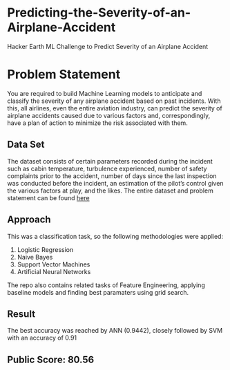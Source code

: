 # Predicting-the-Severity-of-an-Airplane-Accident
Hacker Earth ML Challenge to Predict Severity of an Airplane Accident

# Problem Statement
You are required to build Machine Learning models to anticipate and classify the severity of any airplane accident based on past incidents. With this, all airlines, even the entire aviation industry, can predict the severity of airplane accidents caused due to various factors and, correspondingly, have a plan of action to minimize the risk associated with them.

## Data Set
The dataset consists of certain parameters recorded during the incident⁠ such as cabin temperature, turbulence experienced, number of safety complaints prior to the accident, number of days since the last inspection was conducted before the incident, an estimation of the pilot’s control given the various factors at play, and the likes. 
The entire dataset and problem statement can be found [here](https://www.hackerearth.com/challenges/competitive/airplane-accident-severity-hackerearth-machine-learning-challenge/)

## Approach
This was a classification task, so the following methodologies were applied:
1. Logistic Regression
2. Naive Bayes
3. Support Vector Machines
4. Artificial Neural Networks

The repo also contains related tasks of Feature Engineering, applying baseline models and finding best paramaters using grid search.

## Result
The best accuracy was reached by ANN (0.9442), closely followed by SVM with an accuracy of 0.91

## Public Score: 80.56
